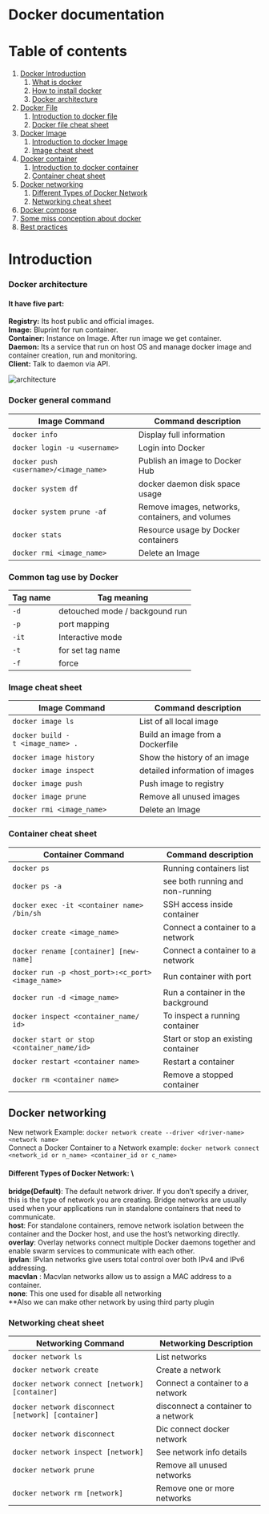 # Docker documentation
 
# Table of contents  
1. [Docker Introduction](#introduction)
    1. [What is docker](#what-is-docker)
    2. [How to install docker](#how-to-install-docker)
    3. [Docker architecture](#docker-architecture)
2. [Docker File](#docker-file)
    1. [Introduction to docker file](#docker-file)
    2. [Docker file cheat sheet](Docker-file-cheat-sheet)
3. [Docker Image](#docker-image)  
    1. [Introduction to docker Image](#docker-image)
    2. [Image cheat sheet](#image-cheat-sheet)
4. [Docker container](#docker-container)
    1. [Introduction to docker container](#docker-container)
    2. [Container cheat sheet](#container-cheat-sheet)
5. [Docker networking](#docker-networking)
    1. [Different Types of Docker Network](#Different-Types-of-Docker-Network)
    2. [Networking cheat sheet](#Networking-cheat-sheet)
6. [Docker compose](#docker-compose)     
6. [Some miss conception about docker](#docker-misconception)
7. [Best practices](#best-practices)

# Introduction

### Docker architecture 
#### It have five part:
**Registry:** Its host public and official images. \
**Image:** Bluprint for run container. \
**Container:** Instance on Image. After run image we get container. \
**Daemon:** Its a service that run on host OS and manage docker image and container creation, run and monitoring. \
**Client:** Talk to daemon via API. 

![architecture](https://user-images.githubusercontent.com/14360563/217986211-f6c0e233-f845-439c-94d0-dd67180df36c.svg)


### Docker general command
| Image Command | Command description | 
| --------------- | --------------- |
|```docker info```|Display full information|
|```docker login -u <username>```|Login into Docker| 
|```docker push <username>/<image_name>```|Publish an image to Docker Hub|
|```docker system df```|docker daemon disk space usage| 
|```docker system prune -af```|Remove images, networks, containers, and volumes|
|```docker stats```|Resource usage by Docker containers| 
|```docker rmi <image_name>```|Delete an Image| 

### Common tag use by Docker
| Tag name | Tag meaning | 
| --------------- | --------------- |
|```-d```|detouched mode / backgound run|
|```-p```|port mapping| 
|```-it```|Interactive mode| 
|```-t```|for set tag name|
|```-f```|force|


### Image cheat sheet
| Image Command | Command description | 
| --------------- | --------------- |
|```docker image ls```|List of all local image |
|```docker build -t <image_name> .```|Build an image from a Dockerfile| 
|```docker image history```|Show the history of an image|
|```docker image inspect```|detailed information of images| 
|```docker image push```|Push image to registry|
|```docker image prune```| Remove all unused images | 
|```docker rmi <image_name>```|Delete an Image| 


### Container cheat sheet
| Container Command | Command description | 
| --------------- | --------------- |
|```docker ps```|Running containers list |
|```docker ps -a```|see both running and non-running|
|```docker exec -it <container name> /bin/sh```| SSH access inside container| 
|```docker create <image_name>```| Connect a container to a network | 
|```docker rename [container] [new-name]```| Connect a container to a network|
|```docker run -p <host_port>:<c_port> <image_name>```|Run container with port|
|```docker run -d <image_name>```|Run a container in the background| 
|```docker inspect <container_name/ id> ```|To inspect a running container|
|```docker start or stop <container_name/id>```|Start or stop an existing container|  
|```docker restart <container name>```|Restart a container| 
|```docker rm <container name>```| Remove a stopped container| 

## Docker networking
New network Example: ```docker network create --driver <driver-name> <network name>``` \
Connect a Docker Container to a Network example: ```docker network connect <network_id or n_name> <container_id or c_name>``` 

#### Different Types of Docker Network: \
**bridge(Default)**: The default network driver. If you don’t specify a driver, this is the type of network you are creating. Bridge networks are usually used when your applications run in standalone containers that need to communicate.\
**host**: For standalone containers, remove network isolation between the container and the Docker host, and use the host’s networking directly. \
**overlay**:  Overlay networks connect multiple Docker daemons together and enable swarm services to communicate with each other. \
**ipvlan**:  IPvlan networks give users total control over both IPv4 and IPv6 addressing. \
**macvlan** : Macvlan networks allow us to assign a MAC address to a container.\
**none**: This one used for disable all networking \
**Also we can make other network by using third party plugin

### Networking cheat sheet
| Networking Command | Networking Description | 
| --------------- | --------------- |
|```docker network ls``` | List networks |
|```docker network create``` | Create a network | 
|```docker network connect [network] [container]``` |Connect a container to a network| 
|```docker network disconnect [network] [container]``` |disconnect a container to a network|
|```docker network disconnect```|Dic connect docker network|
|```docker network inspect [network]```|See network info details|
|```docker network prune``` |Remove all unused networks| 
|```docker network rm [network]``` |Remove one or more networks|  
